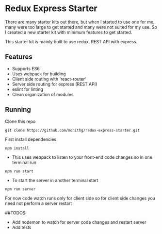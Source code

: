 # Redux Express Starter

There are many starter kits out there, but when I started to use one for me, many were too large to get started and many were not suited for my use. So I created a new starter kit with minimum features to get started.

This starter kit is mainly built to use redux, REST API with express.

## Features
- Supports ES6
- Uses webpack for building
- Client side routing with 'react-router'
- Server side routing for express (REST API)
- eslint for linting
- Clean organization of modules

## Running
Clone this repo
```
git clone https://github.com/mohithg/redux-express-starter.git
```

First install dependencies

```
npm install
```
- This uses webpack to listen to your front-end code changes so in one terminal run
```
npm run start
```
- To start the server in another terminal start
```
npm run server
```

For now code watch runs only for client side so for client side changes you need not perform a server restart

##TODOS:
- Add nodemon to watch for server code changes and restart server
- Add tests
